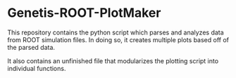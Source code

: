 # Genetis-ROOT-PlotMaker
This repository contains the python script which parses and analyzes data from ROOT simulation files. In doing so, it creates multiple plots based off of the parsed data. 

It also contains an unfinished file that modularizes the plotting script into individual functions. 

